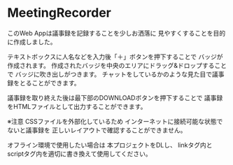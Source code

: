 # MeetingRecorder
このWeb Appは議事録を記録することを少しお洒落に
見やすくすることを目的に作成しました。

テキストボックスに人名などを入力後「＋」ボタンを押下することで
バッジが作成されます。
作成されたバッジを中央のエリアにドラッグ&ドロップすることで
バッジに吹き出しがつきます。
チャットをしているかのような見た目で議事録をとることができます。

議事録を取り終えた後は最下部のDOWNLOADボタンを押下することで
議事録をHTMLファイルとして出力することができます。

※注意
CSSファイルを外部化しているため
インターネットに接続可能な状態でないと議事録を
正しいレイアウトで確認することができません。

オフライン環境で使用したい場合は
本プロジェクトをDLし、
linkタグ内とscriptタグ内を適切に書き換えて使用してください。
